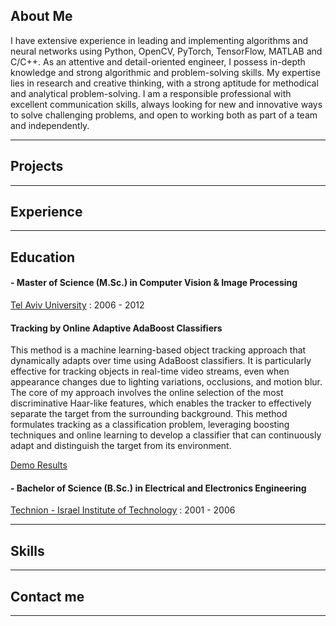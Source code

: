 ## About Me ##
I have extensive experience in leading and implementing algorithms and neural networks using Python, OpenCV, PyTorch, TensorFlow, MATLAB and C/C++.
As an attentive and detail-oriented engineer, I possess in-depth knowledge and strong algorithmic and problem-solving skills.
My expertise lies in research and creative thinking, with a strong aptitude for methodical and analytical problem-solving.
I am a responsible professional with excellent communication skills, always looking for new and innovative ways to solve challenging problems, and open to working both as part of a team and independently.

---

## Projects  ##

---

## Experience  ##

---

## Education  ##
#### - Master of Science (M.Sc.) in Computer Vision & Image Processing ####
[Tel Aviv University](https://www.linkedin.com/school/tel-aviv-university/) : 2006 - 2012

#### Tracking by Online Adaptive AdaBoost Classifiers ####

This method is a machine learning-based object tracking approach that dynamically adapts over time using AdaBoost classifiers. It is particularly effective for tracking objects in real-time video streams, even when appearance changes due to lighting variations, occlusions, and motion blur.
The core of my approach involves the online selection of the most discriminative Haar-like features, which enables the tracker to effectively separate the target from the surrounding background. This method formulates tracking as a classification problem, leveraging boosting techniques and online learning to develop a classifier that can continuously adapt and distinguish the target from its environment.

[Demo Results](https://www.youtube.com/watch?v=7SY7zlmDr0M)



#### - Bachelor of Science (B.Sc.) in Electrical and Electronics Engineering ####
[Technion - Israel Institute of Technology](https://www.linkedin.com/school/technion/) : 2001 - 2006

---

## Skills  ##

---

## Contact me  ##

---

